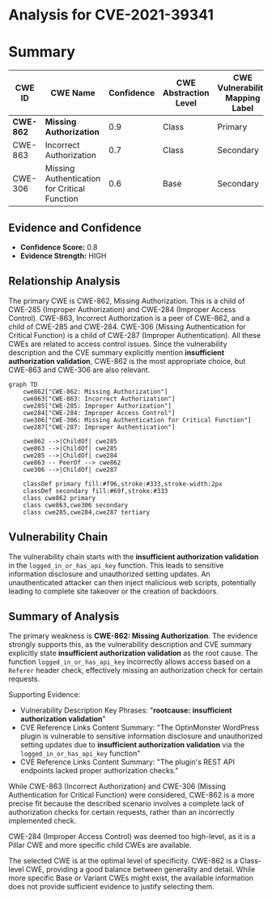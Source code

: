 # Analysis for CVE-2021-39341

# Summary
| CWE ID  | CWE Name | Confidence | CWE Abstraction Level | CWE Vulnerability Mapping Label | CWE-Vulnerability Mapping Notes |
|-----------------|-----------------------------------------------------|----------------|-----------------------|-----------------------------------|------------------------------------|
| **CWE-862** | **Missing Authorization** | 0.9 | Class | Primary | Allowed-with-Review |
| CWE-863 | Incorrect Authorization | 0.7 | Class | Secondary | Allowed-with-Review |
| CWE-306 | Missing Authentication for Critical Function | 0.6 | Base | Secondary | Allowed |

## Evidence and Confidence

*   **Confidence Score:** 0.8
*   **Evidence Strength:** HIGH

## Relationship Analysis
The primary CWE is CWE-862, Missing Authorization. This is a child of CWE-285 (Improper Authorization) and CWE-284 (Improper Access Control). CWE-863, Incorrect Authorization is a peer of CWE-862, and a child of CWE-285 and CWE-284. CWE-306 (Missing Authentication for Critical Function) is a child of CWE-287 (Improper Authentication). All these CWEs are related to access control issues. Since the vulnerability description and the CVE summary explicitly mention **insufficient authorization validation**, CWE-862 is the most appropriate choice, but CWE-863 and CWE-306 are also relevant.

```mermaid
graph TD
    cwe862["CWE-862: Missing Authorization"]
    cwe863["CWE-863: Incorrect Authorization"]
    cwe285["CWE-285: Improper Authorization"]
    cwe284["CWE-284: Improper Access Control"]
    cwe306["CWE-306: Missing Authentication for Critical Function"]
    cwe287["CWE-287: Improper Authentication"]

    cwe862 -->|ChildOf| cwe285
    cwe863 -->|ChildOf| cwe285
    cwe285 -->|ChildOf| cwe284
    cwe863 -- PeerOf --> cwe862
    cwe306 -->|ChildOf| cwe287

    classDef primary fill:#f96,stroke:#333,stroke-width:2px
    classDef secondary fill:#69f,stroke:#333
    class cwe862 primary
    class cwe863,cwe306 secondary
    class cwe285,cwe284,cwe287 tertiary
```

## Vulnerability Chain
The vulnerability chain starts with the **insufficient authorization validation** in the `logged_in_or_has_api_key` function. This leads to sensitive information disclosure and unauthorized setting updates. An unauthenticated attacker can then inject malicious web scripts, potentially leading to complete site takeover or the creation of backdoors.

## Summary of Analysis
The primary weakness is **CWE-862: Missing Authorization**. The evidence strongly supports this, as the vulnerability description and CVE summary explicitly state **insufficient authorization validation** as the root cause.
The function `logged_in_or_has_api_key` incorrectly allows access based on a `Referer` header check, effectively missing an authorization check for certain requests.

Supporting Evidence:
- Vulnerability Description Key Phrases: "**rootcause:** **insufficient authorization validation**"
- CVE Reference Links Content Summary: "The OptinMonster WordPress plugin is vulnerable to sensitive information disclosure and unauthorized setting updates due to **insufficient authorization validation** via the `logged_in_or_has_api_key` function"
- CVE Reference Links Content Summary: "The plugin's REST API endpoints lacked proper authorization checks."

While CWE-863 (Incorrect Authorization) and CWE-306 (Missing Authentication for Critical Function) were considered, CWE-862 is a more precise fit because the described scenario involves a complete lack of authorization checks for certain requests, rather than an incorrectly implemented check.

CWE-284 (Improper Access Control) was deemed too high-level, as it is a Pillar CWE and more specific child CWEs are available.

The selected CWE is at the optimal level of specificity. CWE-862 is a Class-level CWE, providing a good balance between generality and detail. While more specific Base or Variant CWEs might exist, the available information does not provide sufficient evidence to justify selecting them.